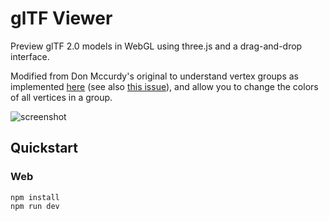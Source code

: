 # glTF Viewer

Preview glTF 2.0 models in WebGL using three.js and a drag-and-drop interface.

Modified from Don Mccurdy's original to understand vertex groups as implemented [here](https://github.com/scurest/glTF-Blender-IO/tree/custom-data) (see also [this issue](https://github.com/KhronosGroup/glTF-Blender-IO/issues/1232)), and allow you to change the colors of all vertices in a group.

![screenshot](https://user-images.githubusercontent.com/129/110990931-37ef5500-8331-11eb-916f-7ad05f4805c5.png)

## Quickstart

### Web

```
npm install
npm run dev
```
